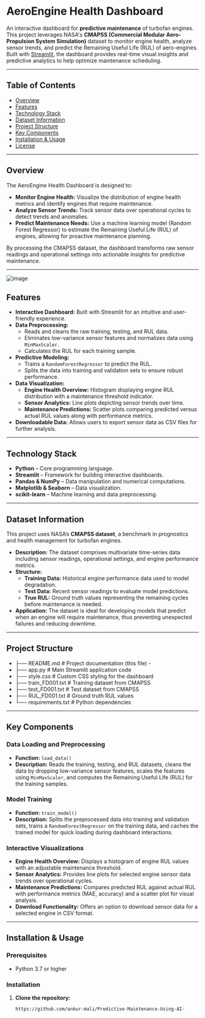 # AeroEngine Health Dashboard

An interactive dashboard for **predictive maintenance** of turbofan engines. This project leverages NASA's **CMAPSS (Commercial Modular Aero-Propulsion System Simulation)** dataset to monitor engine health, analyze sensor trends, and predict the Remaining Useful Life (RUL) of aero-engines. Built with [Streamlit](https://streamlit.io/), the dashboard provides real-time visual insights and predictive analytics to help optimize maintenance scheduling.

---

## Table of Contents

- [Overview](#overview)
- [Features](#features)
- [Technology Stack](#technology-stack)
- [Dataset Information](#dataset-information)
- [Project Structure](#project-structure)
- [Key Components](#key-components)
- [Installation & Usage](#installation--usage)
- [License](#license)

---

## Overview

The AeroEngine Health Dashboard is designed to:

- **Monitor Engine Health:** Visualize the distribution of engine health metrics and identify engines that require maintenance.
- **Analyze Sensor Trends:** Track sensor data over operational cycles to detect trends and anomalies.
- **Predict Maintenance Needs:** Use a machine learning model (Random Forest Regressor) to estimate the Remaining Useful Life (RUL) of engines, allowing for proactive maintenance planning.

By processing the CMAPSS dataset, the dashboard transforms raw sensor readings and operational settings into actionable insights for predictive maintenance.

---
![image](https://github.com/user-attachments/assets/f48769aa-df03-4d78-9727-295dcb13015a)

## Features

- **Interactive Dashboard:** Built with Streamlit for an intuitive and user-friendly experience.
- **Data Preprocessing:**
  - Reads and cleans the raw training, testing, and RUL data.
  - Eliminates low-variance sensor features and normalizes data using `MinMaxScaler`.
  - Calculates the RUL for each training sample.
- **Predictive Modeling:**
  - Trains a `RandomForestRegressor` to predict the RUL.
  - Splits the data into training and validation sets to ensure robust performance.
- **Data Visualization:**
  - **Engine Health Overview:** Histogram displaying engine RUL distribution with a maintenance threshold indicator.
  - **Sensor Analytics:** Line plots depicting sensor trends over time.
  - **Maintenance Predictions:** Scatter plots comparing predicted versus actual RUL values along with performance metrics.
- **Downloadable Data:** Allows users to export sensor data as CSV files for further analysis.

---

## Technology Stack

- **Python** – Core programming language.
- **Streamlit** – Framework for building interactive dashboards.
- **Pandas & NumPy** – Data manipulation and numerical computations.
- **Matplotlib & Seaborn** – Data visualization.
- **scikit-learn** – Machine learning and data preprocessing.

---

## Dataset Information

This project uses NASA’s **CMAPSS dataset**, a benchmark in prognostics and health management for turbofan engines.

- **Description:** The dataset comprises multivariate time-series data including sensor readings, operational settings, and engine performance metrics.
- **Structure:**
  - **Training Data:** Historical engine performance data used to model degradation.
  - **Test Data:** Recent sensor readings to evaluate model predictions.
  - **True RUL:** Ground truth values representing the remaining cycles before maintenance is needed.
- **Application:** The dataset is ideal for developing models that predict when an engine will require maintenance, thus preventing unexpected failures and reducing downtime.

---

## Project Structure 
- ├── README.md # Project documentation (this file) -
- ├── app.py # Main Streamlit application code 
- ├── style.css # Custom CSS styling for the dashboard
- ├── train\_FD001.txt # Training dataset from CMAPSS
- ├── test\_FD001.txt # Test dataset from CMAPSS
- ├── RUL\_FD001.txt # Ground truth RUL values
- └── requirements.txt # Python dependencies


---

## Key Components

### Data Loading and Preprocessing

- **Function:** `load_data()`
- **Description:** Reads the training, testing, and RUL datasets, cleans the data by dropping low-variance sensor features, scales the features using `MinMaxScaler`, and computes the Remaining Useful Life (RUL) for the training samples.

### Model Training

- **Function:** `train_model()`
- **Description:** Splits the preprocessed data into training and validation sets, trains a `RandomForestRegressor` on the training data, and caches the trained model for quick loading during dashboard interactions.

### Interactive Visualizations

- **Engine Health Overview:** Displays a histogram of engine RUL values with an adjustable maintenance threshold.
- **Sensor Analytics:** Provides line plots for selected engine sensor data trends over operational cycles.
- **Maintenance Predictions:** Compares predicted RUL against actual RUL with performance metrics (MAE, accuracy) and a scatter plot for visual analysis.
- **Download Functionality:** Offers an option to download sensor data for a selected engine in CSV format.

---

## Installation & Usage

### Prerequisites

- Python 3.7 or higher

### Installation

1. **Clone the repository:**

   ```bash
   https://github.com/ankur-mali/Predictive-Maintenance-Using-AI-
   

